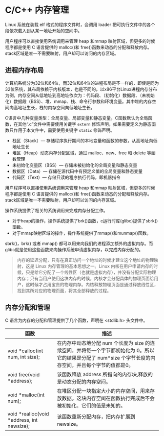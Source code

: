 # C/C++ 内存管理

Linux 系统在装载 elf 格式的程序文件时，会调用 loader 把可执行文件中的各个段依次载入到从某一地址开始的空间中。

用户程序可以直接使用系统调用来管理 heap 和mmap 映射区域，但更多的时候程序都是使用 C 语言提供的 malloc()和 free()函数来动态的分配和释放内存。stack区域是唯一不需要映射，用户却可以访问的内存区域。

## 进程内存布局

计算机系统分为32位和64位，而32位和64位的进程布局是不一样的，即使是同为32位系统，其布局依赖于内核版本，也是不同的。以x86平台Linux进程内存分布为例，内存空间从低地址到高地址依次为：代码段、（初始化）数据段、（未初始化）数据段（BSS）、堆、mmap、栈、命令行参数和环境变量。其中堆的内存空间向高地址生长，栈的内存空间向低地址生长。

C语言中几种变量类型：全局变量、局部变量和静态变量。C函数默认为全局函数，在其他“.c”文件中需要使用关键字 `extern` 修饰声明，如果需要定义为静态函数只作用于本文件中，需要使用关键字 `static` 修饰声明。

- 栈区（Stack）— 存储程序执行期间的本地变量和函数的参数，从高地址向低地址生长
- 堆区（Heap）动态内存分配区域，通过 malloc、new、free 和 delete 等函数管理
- 未初始化变量区（BSS）— 存储未被初始化的全局变量和静态变量
- 数据区（Data）— 存储在源代码中有预定义值的全局变量和静态变量
- 代码区（Text）— 存储只读的程序执行代码，即机器指令

用户程序可以直接使用系统调用来管理 heap 和mmap 映射区域，但更多的时候程序都是使用 C 语言提供的 malloc()和 free()函数来动态的分配和释放内存。stack区域是唯一不需要映射，用户却可以访问的内存区域。

操作系统提供了相关的系统调用来完成内存分配工作。

- 对于heap的操作，操作系统提供了brk()函数，c运行时库(glibc)提供了sbrk()函数。
- 对于mmap映射区域的操作，操作系统提供了mmap()和munmap()函数。

sbrk()，brk() 或者 mmap() 都可以用来向我们的进程添加额外的虚拟内存。而glibc就是使用这些函数来向操作系统申请虚拟内存，以完成内存分配的。

> 内存的延迟分配，只有在真正访问一个地址的时候才建立这个地址的物理映射，这是 Linux 内存管理的基本思想之一。Linux 内核在用户申请内存的时候，只是给它分配了一个线性区（也就是虚拟内存），并没有分配实际物理内存；只有当用户使用这块内存的时候，内核才会分配具体的物理页面给用户，这时候才占用宝贵的物理内存。内核释放物理页面是通过释放线性区，找到其所对应的物理页面，将其全部释放的过程。

## 内存分配和管理

C 语言为内存的分配和管理提供了几个函数，声明在 <stdlib.h> 头文件中。

|  函数   | 描述  |
|  ----  | ----  |
| void *calloc(int num, int size);  | 在内存中动态地分配 num 个长度为 size 的连续空间，并将每一个字节都初始化为 0。所以它的结果是分配了 num*size 个字节长度的内存空间，并且每个字节的值都是0。 |
| void free(void *address);  | 该函数释放 address 所指向的内存块,释放的是动态分配的内存空间。 |
| void *malloc(int num);  | 在堆区分配一块指定大小的内存空间，用来存放数据。这块内存空间在函数执行完成后不会被初始化，它们的值是未知的。 |
| void *realloc(void *address, int newsize);  | 该函数重新分配内存，把内存扩展到 newsize。 |